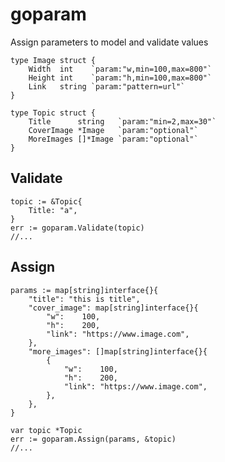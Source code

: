 # goparam

Assign parameters to model and validate values

```
type Image struct {
	Width  int    `param:"w,min=100,max=800"`
	Height int    `param:"h,min=100,max=800"`
	Link   string `param:"pattern=url"`
}

type Topic struct {
	Title      string   `param:"min=2,max=30"`
	CoverImage *Image   `param:"optional"`
	MoreImages []*Image `param:"optional"`
}
```
    
## Validate
    topic := &Topic{
    	Title: "a",
    }
    err := goparam.Validate(topic)
    //...
    
## Assign

    params := map[string]interface{}{
		"title": "this is title",
		"cover_image": map[string]interface{}{
			"w":    100,
			"h":    200,
			"link": "https://www.image.com",
		},
		"more_images": []map[string]interface{}{
			{
				"w":    100,
				"h":    200,
				"link": "https://www.image.com",
			},
		},
	}

	var topic *Topic
	err := goparam.Assign(params, &topic)
	//...
